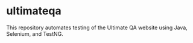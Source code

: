 # ultimateqa
This repository automates testing of the Ultimate QA website using Java, Selenium, and TestNG.
